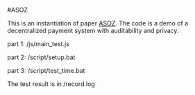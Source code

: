 #ASOZ

This is an instantiation of paper [ASOZ](https://eprint.iacr.org/2023/1816).
The code is a demo of a decentralized payment system with auditability and privacy.

part 1: /js/main_test.js

part 2: /script/setup.bat

part 3: /script/test_time.bat

The test result is in /record.log